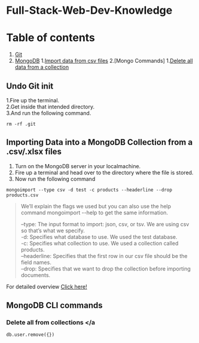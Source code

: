 # Full-Stack-Web-Dev-Knowledge

# Table of contents
1. [Git](#Git)
2. [MongoDB](#MongoDB)
  1.[Import data from csv files](#csv)
  2.[Mongo Commands]
    1.[Delete all data from a collection](#delCollection)


## Undo Git init <a name="Git"></a>

1.Fire up the terminal.\
2.Get inside that intended directory.\
3.And run the following command.

```
rm -rf .git
```

## Importing Data into a MongoDB Collection from a .csv/.xlsx files <a name="MongoDB" name="#csv"></a>

1. Turn on the MongoDB server in your localmachine.
2. Fire up a terminal and head over to the directory where the file is stored.
3. Now run the following command 

```
mongoimport --type csv -d test -c products --headerline --drop products.csv
```

>We’ll explain the flags we used but you can also use the help command mongoimport --help to get the same information.
>
> –type: The input format to import: json, csv, or tsv. We are using csv so that’s what we specify.\
> -d: Specifies what database to use. We used the test database.\
> -c: Specifies what collection to use. We used a collection called products.\
> –headerline: Specifies that the first row in our csv file should be the field names.\
> –drop: Specifies that we want to drop the collection before importing documents.

For detailed overview [Click here!](https://kb.objectrocket.com/mongo-db/how-to-import-a-csv-into-mongodb-327)


## MongoDB CLI commands

### Delete all from collections <a name="#delCollection"></a

```
db.user.remove({})
```
